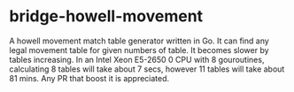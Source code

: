 # bridge-howell-movement
A howell movement match table generator written in Go.
It can find any legal movement table for given numbers of table.
It becomes slower by tables increasing. In an Intel Xeon E5-2650 0 CPU with 8 gouroutines, calculating 8 tables will take about 7 secs, however 11 tables will take about 81 mins.
Any PR that boost it is appreciated.
